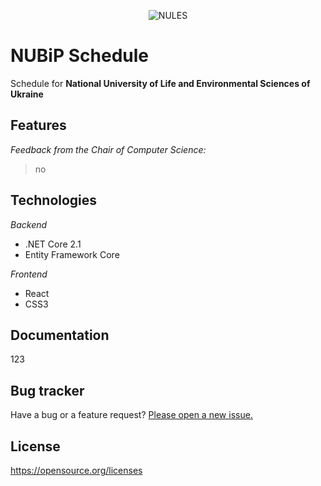 <div style="text-align:center">

![NULES](https://upload.wikimedia.org/wikipedia/commons/thumb/7/7b/%D0%93%D0%B5%D1%80%D0%B1_%D0%9D%D0%A3%D0%91%D1%96%D0%9F_%D0%A3%D0%BA%D1%80%D0%B0%D1%97%D0%BD%D0%B8_2018.png/160px-%D0%93%D0%B5%D1%80%D0%B1_%D0%9D%D0%A3%D0%91%D1%96%D0%9F_%D0%A3%D0%BA%D1%80%D0%B0%D1%97%D0%BD%D0%B8_2018.png "National University of Life and Environmental Sciences of Ukraine")

</div>

# **NUBiP Schedule**

Schedule for **National University of Life and Environmental Sciences of Ukraine**


## **Features**

_Feedback from the Chair of Computer Science:_
> no

## **Technologies**

_Backend_

* .NET Core 2.1
* Entity Framework Core

_Frontend_

* React
* CSS3

<!-- Test scripts

```javascript
print('test');
``` -->

## **Documentation**

123

## **Bug tracker**

Have a bug or a feature request? [Please open a new issue.](https://github.com/taruuuch/nubip-schedule/issues)

## **License**

https://opensource.org/licenses
